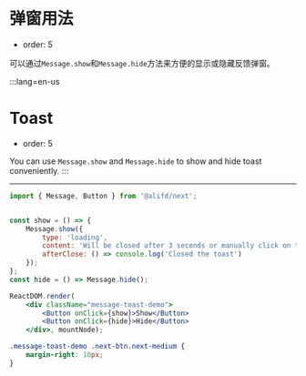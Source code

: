 # 弹窗用法

- order: 5

可以通过`Message.show`和`Message.hide`方法来方便的显示或隐藏反馈弹窗。

:::lang=en-us
# Toast

- order: 5

You can use `Message.show` and `Message.hide` to show and hide toast conveniently.
:::


---

````jsx
import { Message, Button } from '@alifd/next';


const show = () => {
    Message.show({
        type: 'loading',
        content: 'Will be closed after 3 seconds or manually click on the close button',
        afterClose: () => console.log('Closed the toast')
    });
};
const hide = () => Message.hide();

ReactDOM.render(
    <div className="message-toast-demo">
        <Button onClick={show}>Show</Button>
        <Button onClick={hide}>Hide</Button>
    </div>, mountNode);
````

````css
.message-toast-demo .next-btn.next-medium {
    margin-right: 10px;
}
````
